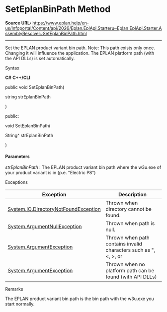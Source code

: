 # SetEplanBinPath Method

**Source URL:** https://www.eplan.help/en-us/Infoportal/Content/api/2026/Eplan.EplApi.Starteru~Eplan.EplApi.Starter.AssemblyResolver~SetEplanBinPath.html

---

Set the EPLAN product variant bin path. Note: This path exists only once. Changing it will influence the application. The EPLAN platform path (with the API DLLs) is set automatically.

Syntax

**C#**
**C++/CLI**


public void SetEplanBinPath( 

   string strEplanBinPath

)

public:

void SetEplanBinPath( 

   String^ strEplanBinPath

)


#### Parameters

*strEplanBinPath*
:   The EPLAN product variant bin path where the w3u.exe of your product variant is in (p.e. "Electric P8")

Exceptions

| Exception | Description |
| --- | --- |
| [System.IO.DirectoryNotFoundException](#) | Thrown when directory cannot be found. |
| [System.ArgumentNullException](#) | Thrown when path is null. |
| [System.ArgumentException](#) | Thrown when path contains invalid characters such as ", <, >, or |. |
| [System.ArgumentException](#) | Thrown when no platform path can be found (with API DLLs) |

Remarks

The EPLAN product variant bin path is the bin path with the w3u.exe you start normally.
